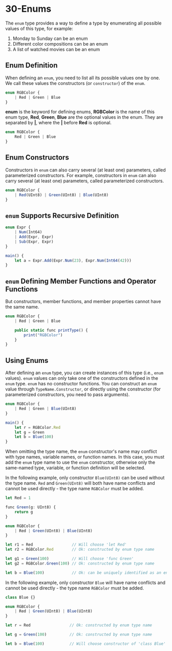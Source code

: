 # 30-Enums

The `enum` type provides a way to define a type by enumerating all possible values of this type, for example:

1. Monday to Sunday can be an enum
2. Different color compositions can be an enum
3. A list of watched movies can be an enum

## Enum Definition

When defining an `enum`, you need to list all its possible values one by one. We call these values the constructors (or `constructor`) of the `enum`.

```javascript
enum RGBColor {
    | Red | Green | Blue
}
```

**enum** is the keyword for defining enums, **RGBColor** is the name of this enum type, **Red**, **Green**, **Blue** are the optional values in the enum. They are separated by **|**, where the **|** before **Red** is optional.

```javascript
enum RGBColor {
    Red | Green | Blue
}
```

## Enum Constructors

Constructors in `enum` can also carry several (at least one) parameters, called parameterized constructors. For example, constructors in `enum` can also carry several (at least one) parameters, called parameterized constructors.

```javascript
enum RGBColor {
    | Red(UInt8) | Green(UInt8) | Blue(UInt8)
}
```

## `enum` Supports Recursive Definition

```javascript
enum Expr {
    | Num(Int64)
    | Add(Expr, Expr)
    | Sub(Expr, Expr)
}

main() {
    let a = Expr.Add(Expr.Num(23), Expr.Num(Int64(42)))
}
```

## `enum` Defining Member Functions and Operator Functions

But constructors, member functions, and member properties cannot have the same name.

```javascript
enum RGBColor {
    | Red | Green | Blue

    public static func printType() {
        print("RGBColor")
    }
}
```

## Using Enums

After defining an `enum` type, you can create instances of this type (i.e., `enum` values). `enum` values can only take one of the constructors defined in the `enum` type. `enum` has no constructor functions. You can construct an `enum` value through `TypeName.Constructor`, or directly using the constructor (for parameterized constructors, you need to pass arguments).

```javascript
enum RGBColor {
    | Red | Green | Blue(UInt8)
}

main() {
    let r = RGBColor.Red
    let g = Green
    let b = Blue(100)
}
```

When omitting the type name, the `enum` constructor's name may conflict with type names, variable names, or function names. In this case, you must add the `enum` type name to use the `enum` constructor, otherwise only the same-named type, variable, or function definition will be selected.

In the following example, only constructor `Blue(UInt8)` can be used without the type name. `Red` and `Green(UInt8)` will both have name conflicts and cannot be used directly - the type name `RGBColor` must be added.

```javascript
let Red = 1

func Green(g: UInt8) {
    return g
}

enum RGBColor {
    | Red | Green(UInt8) | Blue(UInt8)
}

let r1 = Red                 // Will choose 'let Red'
let r2 = RGBColor.Red        // Ok: constructed by enum type name

let g1 = Green(100)          // Will choose 'func Green'
let g2 = RGBColor.Green(100) // Ok: constructed by enum type name

let b = Blue(100)            // Ok: can be uniquely identified as an enum constructor
```

In the following example, only constructor `Blue` will have name conflicts and cannot be used directly - the type name `RGBColor` must be added.

```javascript
class Blue {}

enum RGBColor {
    | Red | Green(UInt8) | Blue(UInt8)
}

let r = Red                 // Ok: constructed by enum type name

let g = Green(100)          // Ok: constructed by enum type name

let b = Blue(100)           // Will choose constructor of 'class Blue' and report an error
```
